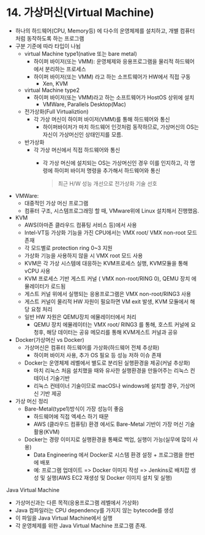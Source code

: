 # 14. 가상머신\(Virtual Machine\)

* 하나의 하드웨어\(CPU, Memory등\) 에 다수의 운영체제를 설치하고, 개별 컴퓨터처럼 동작하도록 하는 프로그램
* 구분 기준에 따라 타입이 나뉨
  * virtual Machine type1\(native 또는 bare metal\)
    * 하이퍼 바이저\(또는 VMM\): 운영체제와 응용프로그램을 물리적 하드웨어에서 분리하는 프로세스
    * 하이퍼 바이저\(또는 VMM\) 라고 하는 소프트웨어가 HW에서 직접 구동
      * Xen, KVM
  * virtual Machine type2
    * 하이퍼 바이저\(또는 VMM\)라고 하는 소프트웨어가 HostOS 상위에 설치
      * VMWare, Parallels Desktop\(Mac\)
  * 전가상화\(Full Virtualiztion\)
    * 각 가상 머신이 하이퍼 바이저\(VMM\)를 통해 하드웨어와 통신
      * 하이퍼바이저가 마치 하드웨어 인것처럼 동작하므로, 가상머신의 OS는 자신이 가상머신인 상태인지를 모름.
  * 반가상화
    * 각 가상 머신에서 직접 하드웨어와 통신
      * 각 가상 머신에 설치되는 OS는 가상머신인 경우 이를 인지하고, 각 명령에 하이퍼 바이저 명령을 추가해서 하드웨어와 통신

        > 최근 H/W 성능 개선으로 전가상화 기술 선호
* VMWare: 
  * 대중적인 가상 머신 프로그램
  * 컴퓨터 구조, 시스템프로그래밍 할 때, VMware위에 Linux 설치해서 진행했음.
* KVM
  * AWS\(아마존 클라우드 컴퓨팅 서비스 등\)에서 사용
  * Intel-VT등 가상화 기능을 가진 CPU에서는 VMX root/ VMX non-root 모드 존재
  * 각 모드별로 protection ring 0~3 지원
  * 가상화 기능을 사용하지 않을 시 VMX root 모드 사용
  * KVM은 각 가상 시스템에 대응하는 KVM프로세스 실행, KVM모듈을 통해 vCPU 사용
  * KVM 프로세스 기반 게스트 커널 \( VMX non-root/RING 0\), QEMU 장치 에뮬레이터가 로드됨
  * 게스트 커널 위에서 실행되는 응용프로그램은 VMX non-root/RING3 사용
  * 게스트 커널이 물리적 HW 자원이 필요하면 VM exit 발생, KVM 모듈에서 해당 요청 처리
  * 일반 HW 자원은 QEMU장치 에뮬레이터에서 처리
    * QEMU 장치 에뮬레이터는 VMX root/ RING3 를 통해, 호스트 커널에 요청후, 해당 데이터는 공유 메모리를 통해 KVM게스트 커널과 공유
* Docker\(가상머신 vs Docker\)
  * 가상머신은 컴퓨터 하드웨어를 가상화\(하드웨어 전체 추상화\)
    * 하이퍼 바이저 사용, 추가 OS 필요 등 성능 저하 이슈 존재
  * Docker는 운영체제 레벨에서 별도로 분리된 실행환경을 제공\(커널 추상화\)
    * 마치 리눅스 처음 설치했을 때와 유사한 실행환경을 만들어주는 리눅스 컨테이너 기술기반
    * 리눅스 컨테이너 기술이므로 macOS나 windows에 설치할 경우, 가상머신 기반 제공
* 가상 머신 정리
  * Bare-Metal\(type1\)방식이 가장 성능이 좋음
    * 하드웨어에 직접 엑세스 하기 때문
    * AWS \(클라우드 컴퓨팅\) 환경 에서도 Bare-Metal 기반이 가장 머신 기술 활용\(KVM\)
  * Docker는 경량 이미지로 실행환경을 통째로 백업, 실행이 가능\(실무에 많이 사용\)
    * Data Engineering 에서 Docker로 시스템 환경 설정 + 프로그램을 한번에 배포
    * 예: 프로그램 업데이트 =&gt; Docker 이미지 작성 =&gt; Jenkins로 배치잡 생성 및 실행\(AWS EC2 재생성 및 Docker 이미지 설치 및 실행\)

Java Virtual Machine

* 가상머신과는 다른 목적\(응용프로그램 레벨에서 가상화\)
* Java 컴파일러는 CPU dependency를 가지지 않는 bytecode를 생성
* 이 파일을 Java Virtual Machine에서 실행
* 각 운영체제를 위한 Java Virtual Machine 프로그램 존재.

